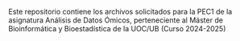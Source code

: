 Este repositorio contiene los archivos solicitados para la PEC1 de la asignatura Análisis de Datos Ómicos, perteneciente al Máster de Bioinformática y Bioestadística de la UOC/UB (Curso 2024-2025)
